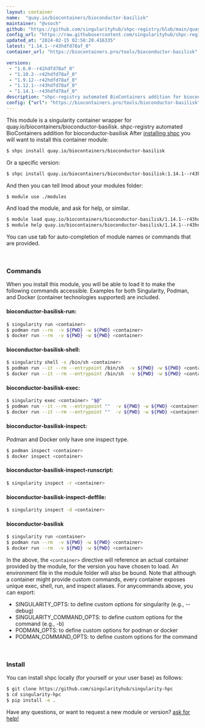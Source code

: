 ```yaml
---
layout: container
name:  "quay.io/biocontainers/bioconductor-basilisk"
maintainer: "@vsoch"
github: "https://github.com/singularityhub/shpc-registry/blob/main/quay.io/biocontainers/bioconductor-basilisk/container.yaml"
config_url: "https://raw.githubusercontent.com/singularityhub/shpc-registry/main/quay.io/biocontainers/bioconductor-basilisk/container.yaml"
updated_at: "2024-02-15 02:58:20.416335"
latest: "1.14.1--r43hdfd78af_0"
container_url: "https://biocontainers.pro/tools/bioconductor-basilisk"

versions:
 - "1.6.0--r41hdfd78af_0"
 - "1.10.2--r42hdfd78af_0"
 - "1.9.12--r42hdfd78af_0"
 - "1.12.1--r43hdfd78af_0"
 - "1.14.1--r43hdfd78af_0"
description: "shpc-registry automated BioContainers addition for bioconductor-basilisk"
config: {"url": "https://biocontainers.pro/tools/bioconductor-basilisk", "maintainer": "@vsoch", "description": "shpc-registry automated BioContainers addition for bioconductor-basilisk", "latest": {"1.14.1--r43hdfd78af_0": "sha256:bc31c6850ac3dd7e37e5741ae5d5aab3a39aa9027a2347bb7ede709ba84dc6ad"}, "tags": {"1.6.0--r41hdfd78af_0": "sha256:5b39ad6bf15ce80d073c4628e2a4a8fef1b0128834688b27cb98becc172b179d", "1.10.2--r42hdfd78af_0": "sha256:4bb0a9d93f833e2f8cb0cc6e52dbbccf28470626c98178e0abefe1b2f2d07bcd", "1.9.12--r42hdfd78af_0": "sha256:d6cdc743a4284ba1de1e2be3effa70e5273fe2cc3349af6f797f1402372a12f4", "1.12.1--r43hdfd78af_0": "sha256:734e2acc8121e31efce09010ded368c8776163cadabb56e80fd8eb17ab25f1df", "1.14.1--r43hdfd78af_0": "sha256:bc31c6850ac3dd7e37e5741ae5d5aab3a39aa9027a2347bb7ede709ba84dc6ad"}, "docker": "quay.io/biocontainers/bioconductor-basilisk"}
---
```


This module is a singularity container wrapper for quay.io/biocontainers/bioconductor-basilisk.
shpc-registry automated BioContainers addition for bioconductor-basilisk
After [installing shpc](#install) you will want to install this container module:


```bash
$ shpc install quay.io/biocontainers/bioconductor-basilisk
```

Or a specific version:

```bash
$ shpc install quay.io/biocontainers/bioconductor-basilisk:1.14.1--r43hdfd78af_0
```

And then you can tell lmod about your modules folder:

```bash
$ module use ./modules
```

And load the module, and ask for help, or similar.

```bash
$ module load quay.io/biocontainers/bioconductor-basilisk/1.14.1--r43hdfd78af_0
$ module help quay.io/biocontainers/bioconductor-basilisk/1.14.1--r43hdfd78af_0
```

You can use tab for auto-completion of module names or commands that are provided.

<br>

### Commands

When you install this module, you will be able to load it to make the following commands accessible.
Examples for both Singularity, Podman, and Docker (container technologies supported) are included.

#### bioconductor-basilisk-run:

```bash
$ singularity run <container>
$ podman run --rm  -v ${PWD} -w ${PWD} <container>
$ docker run --rm  -v ${PWD} -w ${PWD} <container>
```

#### bioconductor-basilisk-shell:

```bash
$ singularity shell -s /bin/sh <container>
$ podman run --it --rm --entrypoint /bin/sh  -v ${PWD} -w ${PWD} <container>
$ docker run --it --rm --entrypoint /bin/sh  -v ${PWD} -w ${PWD} <container>
```

#### bioconductor-basilisk-exec:

```bash
$ singularity exec <container> "$@"
$ podman run --it --rm --entrypoint ""  -v ${PWD} -w ${PWD} <container> "$@"
$ docker run --it --rm --entrypoint ""  -v ${PWD} -w ${PWD} <container> "$@"
```

#### bioconductor-basilisk-inspect:

Podman and Docker only have one inspect type.

```bash
$ podman inspect <container>
$ docker inspect <container>
```

#### bioconductor-basilisk-inspect-runscript:

```bash
$ singularity inspect -r <container>
```

#### bioconductor-basilisk-inspect-deffile:

```bash
$ singularity inspect -d <container>
```



#### bioconductor-basilisk

```bash
$ singularity run <container>
$ podman run --rm  -v ${PWD} -w ${PWD} <container>
$ docker run --rm  -v ${PWD} -w ${PWD} <container>
```


In the above, the `<container>` directive will reference an actual container provided
by the module, for the version you have chosen to load. An environment file in the
module folder will also be bound. Note that although a container
might provide custom commands, every container exposes unique exec, shell, run, and
inspect aliases. For anycommands above, you can export:

 - SINGULARITY_OPTS: to define custom options for singularity (e.g., --debug)
 - SINGULARITY_COMMAND_OPTS: to define custom options for the command (e.g., -b)
 - PODMAN_OPTS: to define custom options for podman or docker
 - PODMAN_COMMAND_OPTS: to define custom options for the command

<br>

### Install

You can install shpc locally (for yourself or your user base) as follows:

```bash
$ git clone https://github.com/singularityhub/singularity-hpc
$ cd singularity-hpc
$ pip install -e .
```

Have any questions, or want to request a new module or version? [ask for help!](https://github.com/singularityhub/singularity-hpc/issues)